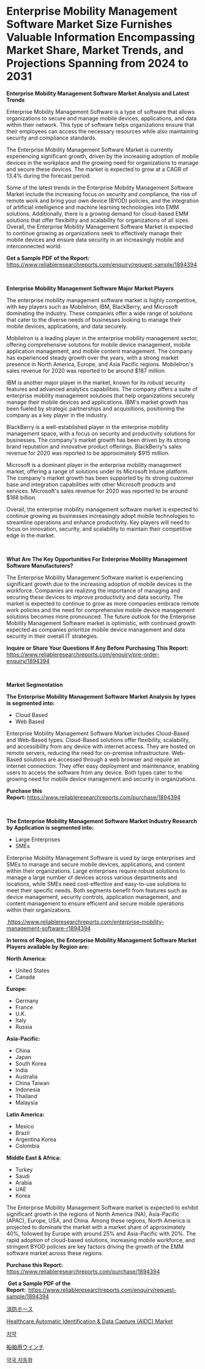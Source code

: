 <p><h1>Enterprise Mobility Management Software Market Size Furnishes Valuable Information Encompassing Market Share, Market Trends, and Projections Spanning from 2024 to 2031</h1></p><p><strong>Enterprise Mobility Management Software Market Analysis and Latest Trends</strong></p>
<p><p>Enterprise Mobility Management Software is a type of software that allows organizations to secure and manage mobile devices, applications, and data within their network. This type of software helps organizations ensure that their employees can access the necessary resources while also maintaining security and compliance standards.</p><p>The Enterprise Mobility Management Software Market is currently experiencing significant growth, driven by the increasing adoption of mobile devices in the workplace and the growing need for organizations to manage and secure these devices. The market is expected to grow at a CAGR of 13.4% during the forecast period.</p><p>Some of the latest trends in the Enterprise Mobility Management Software Market include the increasing focus on security and compliance, the rise of remote work and bring your own device (BYOD) policies, and the integration of artificial intelligence and machine learning technologies into EMM solutions. Additionally, there is a growing demand for cloud-based EMM solutions that offer flexibility and scalability for organizations of all sizes. Overall, the Enterprise Mobility Management Software Market is expected to continue growing as organizations seek to effectively manage their mobile devices and ensure data security in an increasingly mobile and interconnected world.</p></p>
<p><strong>Get a Sample PDF of the Report:&nbsp;</strong> <a href="https://www.reliableresearchreports.com/enquiry/request-sample/1894394">https://www.reliableresearchreports.com/enquiry/request-sample/1894394</a></p>
<p>&nbsp;</p>
<p><strong>Enterprise Mobility Management Software Major Market Players</strong></p>
<p><p>The enterprise mobility management software market is highly competitive, with key players such as MobileIron, IBM, BlackBerry, and Microsoft dominating the industry. These companies offer a wide range of solutions that cater to the diverse needs of businesses looking to manage their mobile devices, applications, and data securely.</p><p>MobileIron is a leading player in the enterprise mobility management sector, offering comprehensive solutions for mobile device management, mobile application management, and mobile content management. The company has experienced steady growth over the years, with a strong market presence in North America, Europe, and Asia Pacific regions. MobileIron's sales revenue for 2020 was reported to be around $187 million.</p><p>IBM is another major player in the market, known for its robust security features and advanced analytics capabilities. The company offers a suite of enterprise mobility management solutions that help organizations securely manage their mobile devices and applications. IBM's market growth has been fueled by strategic partnerships and acquisitions, positioning the company as a key player in the industry.</p><p>BlackBerry is a well-established player in the enterprise mobility management space, with a focus on security and productivity solutions for businesses. The company's market growth has been driven by its strong brand reputation and innovative product offerings. BlackBerry's sales revenue for 2020 was reported to be approximately $915 million.</p><p>Microsoft is a dominant player in the enterprise mobility management market, offering a range of solutions under its Microsoft Intune platform. The company's market growth has been supported by its strong customer base and integration capabilities with other Microsoft products and services. Microsoft's sales revenue for 2020 was reported to be around $168 billion.</p><p>Overall, the enterprise mobility management software market is expected to continue growing as businesses increasingly adopt mobile technologies to streamline operations and enhance productivity. Key players will need to focus on innovation, security, and scalability to maintain their competitive edge in the market.</p></p>
<p>&nbsp;</p>
<p><strong>What Are The Key Opportunities For Enterprise Mobility Management Software Manufacturers?</strong></p>
<p><p>The Enterprise Mobility Management Software market is experiencing significant growth due to the increasing adoption of mobile devices in the workforce. Companies are realizing the importance of managing and securing these devices to improve productivity and data security. The market is expected to continue to grow as more companies embrace remote work policies and the need for comprehensive mobile device management solutions becomes more pronounced. The future outlook for the Enterprise Mobility Management Software market is optimistic, with continued growth expected as companies prioritize mobile device management and data security in their overall IT strategies.</p></p>
<p><strong>Inquire or Share Your Questions If Any Before Purchasing This Report:</strong> <a href="https://www.reliableresearchreports.com/enquiry/pre-order-enquiry/1894394">https://www.reliableresearchreports.com/enquiry/pre-order-enquiry/1894394</a></p>
<p>&nbsp;</p>
<p><strong>Market Segmentation</strong></p>
<p><strong>The Enterprise Mobility Management Software Market Analysis by types is segmented into:</strong></p>
<p><ul><li>Cloud Based</li><li>Web Based</li></ul></p>
<p><p>Enterprise Mobility Management Software Market includes Cloud-Based and Web-Based types. Cloud-Based solutions offer flexibility, scalability, and accessibility from any device with internet access. They are hosted on remote servers, reducing the need for on-premise infrastructure. Web-Based solutions are accessed through a web browser and require an internet connection. They offer easy deployment and maintenance, enabling users to access the software from any device. Both types cater to the growing need for mobile device management and security in organizations.</p></p>
<p><strong>Purchase this Report:&nbsp;</strong><a href="https://www.reliableresearchreports.com/purchase/1894394">https://www.reliableresearchreports.com/purchase/1894394</a></p>
<p>&nbsp;</p>
<p><strong>The Enterprise Mobility Management Software Market Industry Research by Application is segmented into:</strong></p>
<p><ul><li>Large Enterprises</li><li>SMEs</li></ul></p>
<p><p>Enterprise Mobility Management Software is used by large enterprises and SMEs to manage and secure mobile devices, applications, and content within their organizations. Large enterprises require robust solutions to manage a large number of devices across various departments and locations, while SMEs need cost-effective and easy-to-use solutions to meet their specific needs. Both segments benefit from features such as device management, security controls, application management, and content management to ensure efficient and secure mobile operations within their organizations.</p></p>
<p><a href="https://www.reliableresearchreports.com/enterprise-mobility-management-software-r1894394">&nbsp;https://www.reliableresearchreports.com/enterprise-mobility-management-software-r1894394</a></p>
<p><strong>In terms of Region, the Enterprise Mobility Management Software Market Players available by Region are:</strong></p>
<p>
    <p> <strong> North America: </strong>
        <ul>
            <li>United States</li>
            <li>Canada</li>
        </ul>
        </p> 
    <p> <strong> Europe: </strong>
        <ul>
            <li>Germany</li>
            <li>France</li>
            <li>U.K.</li>
            <li>Italy</li>
            <li>Russia</li>
        </ul>
        </p> 
    <p> <strong> Asia-Pacific: </strong>
        <ul>
            <li>China</li>
            <li>Japan</li>
            <li>South Korea</li>
            <li>India</li>
            <li>Australia</li>
            <li>China Taiwan</li>
            <li>Indonesia</li>
            <li>Thailand</li>
            <li>Malaysia</li>
        </ul>
        </p> 
    <p> <strong> Latin America: </strong>
        <ul>
            <li>Mexico</li>
            <li>Brazil</li>
            <li>Argentina Korea</li>
            <li>Colombia</li>
        </ul>
        </p> 
    <p> <strong> Middle East & Africa: </strong>
        <ul>
            <li>Turkey</li>
            <li>Saudi</li>
            <li>Arabia</li>
            <li>UAE</li>
            <li>Korea</li>
        </ul>
    </p>
    </p>
<p><p>The Enterprise Mobility Management Software market is expected to exhibit significant growth in the regions of North America (NA), Asia-Pacific (APAC), Europe, USA, and China. Among these regions, North America is projected to dominate the market with a market share of approximately 40%, followed by Europe with around 25% and Asia-Pacific with 20%. The rapid adoption of cloud-based solutions, increasing mobile workforce, and stringent BYOD policies are key factors driving the growth of the EMM software market across these regions.</p></p>
<p><strong>Purchase this Report: </strong><a href="https://www.reliableresearchreports.com/purchase/1894394">https://www.reliableresearchreports.com/purchase/1894394</a></p>
<p>&nbsp;<strong>Get a Sample PDF of the Report:&nbsp;&nbsp;</strong><a href="https://www.reliableresearchreports.com/enquiry/request-sample/1894394">https://www.reliableresearchreports.com/enquiry/request-sample/1894394</a></p>
<p><strong></strong></p>
<p><p><a href="https://github.com/CloydAbbott2023/Market-Research-Report-List-1/blob/main/368034760861.md">消防ホース</a></p><p><a href="https://www.linkedin.com/pulse/healthcare-automatic-identification-amp-data-capture-aidc-market-wextc">Healthcare Automatic Identification & Data Capture (AIDC) Market</a></p><p><a href="https://github.com/valroy852/Market-Research-Report-List-1/blob/main/766255459351.md">치약</a></p><p><a href="https://github.com/AaronVargas43/Market-Research-Report-List-1/blob/main/307878960860.md">船舶用ウインチ</a></p><p><a href="https://github.com/RonSpencer61/Market-Research-Report-List-1/blob/main/967817159352.md">약국 자동화</a></p></p>
